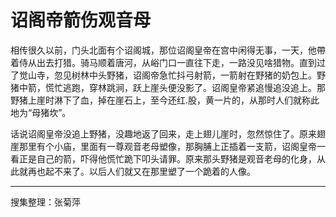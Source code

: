 # 诏阁帝箭伤观音母

相传很久以前，门头北面有个诏阁城，那位诏阁皇帝在宫中闲得无事，一天，他帶着侍从出去打猎。骑马顺着唐河，从峪门口一直往下走，一路没见啥猎物。直到过了觉山寺，忽见树林中头野猪，诏阁帝急忙抖弓射箭，一箭射在野猪的奶包上。野猪中箭，慌忙逃跑，穿林跳涧，跃上崖头便没影了。诏阁皇帝紧追慢追没追上。那野猪上崖时淋下了血，掉在崖石上，至今还红.股，黄一片的，从那时人们就称此地为“母猪坎”。

话说诏阁皇帝没追上野猪，没趣地返了回来，走上翅儿崖时，忽然惊住了。原来翅崖那里有个小庙，里面有一尊观音老母塑像，那胸脯上正插着一支箭，诏阁皇帝一看正是自己的箭，吓得他慌忙跪下叩头请罪。原来那头野猪是观音老母的化身，从此就再也起不来了。以后人们就又在那里塑了一个跪着的人像。

---

搜集整理：张菊萍
